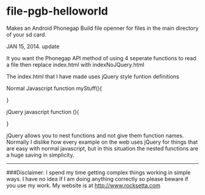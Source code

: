 file-pgb-helloworld
===================

Makes an Android Phonegap Build file openner for files in the main directory of your sd card.




JAN 15, 2014. update

It you want the Phonegap API method of using 4 seperate functions to read a file then replace 
index.html with indexNoJQuery.html   

The index.html that I have made uses jQuery style funtion definitions

Normal Javascript
function myStuff(){

}


jQuery javascript
function (){

}



jQuery allows you to nest functions and not give them function names. Normally I dislike how every example on the web uses jQuery for things that are easy with normal javascript, but in this situation the nested functions are a huge saving in simplicity.








************************************************************************************************************

###Disclaimer: I spend my time getting complex things working in simple ways. I have no idea if I am doing anything correctly so please beware if you use my work. My website is at http://www.rocksetta.com
